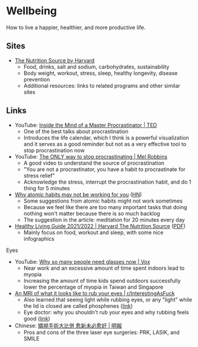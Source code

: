 # Wellbeing

How to live a happier, healthier, and more productive life.

## Sites

- [The Nutrition Source by Harvard](https://www.hsph.harvard.edu/nutritionsource/more/)
  - Food, drinks, salt and sodium, carbohydrates, sustainability
  - Body weight, workout, stress, sleep, healthy longevity, disease prevention
  - Additional resources: links to related programs and other similar sites

## Links

- YouTube:
  [Inside the Mind of a Master Procrastinator | TED](https://youtu.be/arj7oStGLkU)
  - One of the best talks about procrastination
  - Introduces the life calendar, which I think is a powerful visualization and
    it serves as a good reminder but not as a very effective tool to stop
    procrastination now
- YouTube:
  [The ONLY way to stop procrastinating | Mel Robbins](https://youtu.be/4x7MkLDGnu8)
  - A good video to understand the source of procrastination
  - "You are not a procrastinator, you have a habit to procrastinate for stress
    relief"
  - Acknowledge the stress, interrupt the procrastination habit, and do 1 thing
    for 5 minutes
- [Why atomic habits may not be working for you](https://www.krishnabharadwaj.info/why-atomic-habits-may-not-be-working-for-you/)
  ([HN](https://news.ycombinator.com/item?id=34839197))
  - Some suggestions from atomic habits might not work sometimes
  - Because we feel like there are too many important tasks that doing nothing
    won't matter because there is so much backlog
  - The suggestion in the article: meditation for 20 minutes every day
- [Healthy Living Guide 2021/2022 | Harvard The Nutrition Source](https://www.hsph.harvard.edu/nutritionsource/2022/01/06/healthy-living-guide-2021-2022/)
  ([PDF](https://www.hsph.harvard.edu/nutritionsource/wp-content/uploads/sites/30/2022/01/HealthyLivingGuide21-22.pdf))
  - Mainly focus on food, workout and sleep, with some nice infographics

Eyes

- YouTube:
  [Why so many people need glasses now | Vox](https://www.youtube.com/watch?v=LAkFtka3UFw)
  - Near work and an excessive amount of time spent indoors lead to myopia
  - Increasing the amount of time kids spend outdoors successfully lower the
    percentage of myopia in Taiwan and Singapore
- [An MRI of what it looks like to rub your eyes | r/InterestingAsFuck](https://www.reddit.com/r/interestingasfuck/comments/qpgurc/an_mri_of_what_it_looks_like_when_you_rub_your/)
  - Also learned that seeing light while rubbing eyes, or any "light" while the
    lid is closed are called phosphenes
    ([link](https://www.reddit.com/r/interestingasfuck/comments/qpgurc/comment/hjtzvlm/))
  - Eye doctor: why you shouldn't rub your eyes and why rubbing feels good
    ([link](https://www.reddit.com/r/interestingasfuck/comments/qpgurc/comment/hju4j6p/))
- Chinese:
  [矯視手術大比併 愈新未必愈好 | 明報](https://news.mingpao.com/pns/%E5%89%AF%E5%88%8A/article/20230508/s00005/1683481091995)
  - Pros and cons of the three laser eye surgeries: PRK, LASIK, and SMILE
